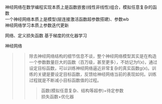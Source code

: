 神经网络在数学编程实现本质上是函数嵌套(线性非线性)组合，模拟任意复杂的函数  
一个神经网络本质上是模型(层连接激活函数超参数搭建)、参数wb  
神经网络学习本质上参数迭代更新  

网络、定义损失函数
基于梯度的优化器学习

神经网络  
>>除去神经网络结构的细节信息不谈，整个神经网络模型其实是在构造一个参数数量巨大的函数（百万级，甚至更多），不妨记为f(x)，通过设定目标函数，可以训练神经网络逼近非常复杂的真实函数g(x)。训练的关键是要设定目标函数，反馈给神经网络当前的表现如何。训练过程就是不断减小目标函数值的过程。
>>>函数(模拟任意复杂、结构等超参)+待定参数  
>>>损失函数+优化器  
